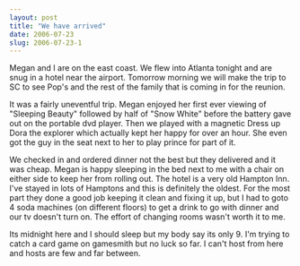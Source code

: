 ```yaml
---
layout: post
title: "We have arrived"
date: 2006-07-23
slug: 2006-07-23-1
---
```


Megan and I are on the east coast.  We flew into Atlanta tonight and are snug in a hotel near the airport.   Tomorrow morning we will make the trip to SC  to see Pop&apos;s and the rest of the family that is coming in for the reunion.

It was a fairly uneventful trip.  Megan enjoyed her first ever viewing of &quot;Sleeping Beauty&quot; followed by half of &quot;Snow White&quot; before the battery gave out on the portable dvd player.  Then we played with a magnetic Dress up Dora the explorer which actually kept her happy for over an hour.  She even got the guy in the seat next to her to play prince for part of it.

We checked in and ordered dinner not the best but they delivered and it was cheap.  Megan is happy sleeping in the bed next to me with a chair on either side to keep her from rolling out.  The hotel is a very old Hampton Inn.  I&apos;ve stayed in lots of Hamptons and this is definitely the oldest.  For the most part they done a good job keeping it clean and fixing it up, but I had to goto 4 soda machines (on different floors) to get a drink to go with dinner and our tv doesn&apos;t turn on.  The effort of changing rooms wasn&apos;t worth it to me.

Its midnight here and I should sleep but my body say its only 9.  I&apos;m trying to catch a card game on gamesmith but no luck so far.  I can&apos;t host from here and hosts are few and far between.


